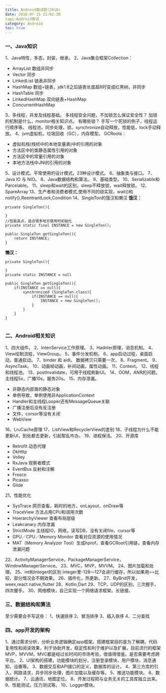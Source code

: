 ```yaml
---
title: Android面试题(2018)
date: 2018-07-15 21:02:30
tags:Android面试
category: Android
toc: true
---
```


### 一、Java知识

1、Java特性，多态，封装，继承。
2、Java集合框架Collection：

- ArrayList 数组非同步
- Vector 同步
- LinkedList 链表非同步
- HashMap 数组+链表，jdk1.8之后链表长度超8时变成红黑树。非同步
- HashTable 同步
- LinkedHashMap 双向链表+HashMap
- ConcurrentHashMap

3、多线程，并发及线程基础。
多线程安全问题，不加锁怎么保证安全性？
加锁的机制是什么，monitor相关知识点。
有哪些锁？
手写一个死锁的例子，线程运行顺序等。
线程池，同步处理，锁。synchronize自动释放，性能低，lock手动释放。
4、jvm虚拟机，垃圾回收（GC），内存模型。
GCRoots：

- 虚拟机栈(栈桢中的本地变量表)中的引用的对象
- 方法区中的类静态属性引用的对象
- 方法区中的常量引用的对象
- 本地方法栈中JNI的引用的对象

5、设计模式。平常使用的设计模式。23种设计模式。
6、抽象类与接口。
7、Java IO 与 NIO。
8、Java数据结构和算法。
9、基础类型。
10、Serializable和Parcelable。
11、sleep和wait的区别，sleep不释放锁，wait释放锁。
12、SpareArray
13、生产者和消费者模式,使用不同的锁实现，wait()和notify(),ReentrantLock,Condition
14、SingleTon的饿汉和懒汉
**饿汉：**
```
private SingleTon(){

}
//性能高点，适合很多地方使用时初始化
private static final INSTANCE = new SingleTon();

public SingleTon getSingleTon(){
	return INSTANCE;
}
```
**懒汉：**
```
private SingleTon(){

}
private static INSTANCE = null

public SingleTon getSingleTon(){
	if(INSTANCE == null){
    	synchronized (SingleTon.class){
        	if(INSTANCE == null){
            	INSTANCE = new SingleTon();
            }
        }
    }
}


```

### 二、Android相关知识
1、四大组件。
2、IntenService工作原理。
3、Hadnler原理，消息机制。
4、View绘制流程，ViewGroup。
5、事件分发机制。
6、app启动过程，桌面启动，普通启动。
7、binder 和 aidl。
数据拷贝只需要一次，
8、Fragment。
9、AsyncTask。
10、动画帧动画，补间动画，属性动画。
11、Context。
12、线程和线程池。
13、postInvalidate，可用于线程刷新UI。
14、OOM，ANR的问题。主线程5s，广播10s，服务20s。
15、内存泄漏。

- 非静态内部类的静态对象
- 单例导致，单例使用非ApplicationContext
- Handler和主线程Looper还有MessageQueue关联
- 广播注册后没有反注册
- 文件，corsor等没有关闭
- WebView

16、LruCache原理
17、ListView和RecyclerView的差别
18、子线程为什么不能更新UI，到处都去更新，引起絮乱咋办。
19、进程保活。
20、开源库

- Retrofit 动态代理
- OkHttp
- Volley
- RxJava 观察者模式
- EventBus 反射和注解
- Fresco
- Picasso
- Glide

21、性能优化

- SysTrace 网页查看，耗时的地方，onLayout，onDraw等
- TraceView 方法占用CPU和调用次数
- HoerarchyViewer 查看布局层级
- Leakcanary 内存泄漏
- StrictMode 主线程IO，网络，读写DB，没有关闭file，cursor等
- GPU／CPU／Memory Monitor 查看对应资源的使用情况
- MAT（Memory Analyzer Tool）生成hprof，查看GCRoot引用链，查看内存泄漏问题

22、ActivityManagerService，PackageManagerService，WindowManagerService。
23、MVC，MVP，MVVM。
24、图片加载和处理。
25、int和Integer的区别
Integer里-128～127会进行缓存，所以如果用==比较，部分情况会不期效果。
26、插件化，热更新。
27、ByBrid开发，weex,react native,flutter
28、Kotlin,Dart
29、TCP，UDP的区别，三次握手，四次握手。
30、网络模块，自己实现一个网络请求框架。长链接。


### 三、数据结构和算法
至少需要会手写这些：
1、快速排序
2、冒泡排序
3、插入排序
4、二分查找

### 四、app开发的架构
1、通过需求分析，分析业务逻辑确定app框架。搭建框架目的是为了解耦，代码复用性和阅读效果，利于协助开发，稳定性和利于维护以及扩展，目前流行的框架MVP，MVVM，MVC都是经过长时间的市场考验，很值得借鉴。是否需要考虑跨平台。
2、UI架构的搭建，功能模块的划分，注册登录模块，用户模块，消息通知，设置等。
3、数据交互和API接口的定义，数据库的设计。
4、第三方库的引入，网路请求，异步同步处理，图片加载以及缓存等。
5、推送功能模块。
6、数据统计。
7、云通讯，地图定位。
8、开发过程把与业务无关的工具库独立出来。
9、性能测试，压力测试等。
10、Logger模块。
